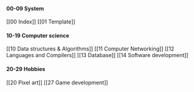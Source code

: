 #### 00-09 System
[[00 Index]]
[[01 Template]]
#### 10-19 Computer science
[[10 Data structures & Algorithms]] 
[[11 Computer Networking]]
[[12 Languages and Compilers]]
[[13 Database]]
[[14 Software development]]
#### 20-29 Hobbies
[[20 Pixel art]]
[[27 Game development]]